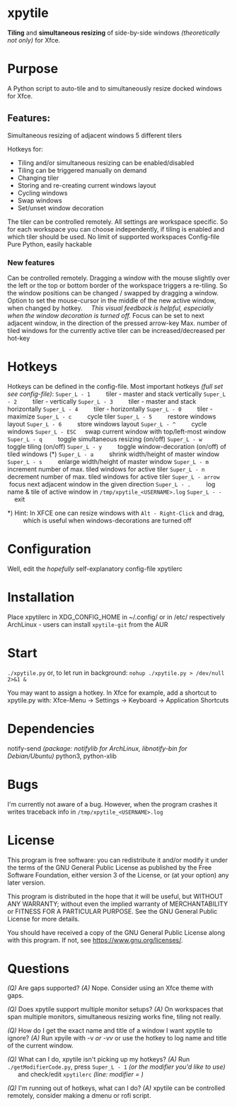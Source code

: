 # xpytile

**Tiling** and **simultaneous resizing** of side-by-side windows _(theoretically not only)_ for Xfce.


# Purpose
A Python script to auto-tile and to simultaneously resize docked windows for Xfce.


## Features:
Simultaneous resizing of adjacent windows
5 different tilers

Hotkeys for:
 - Tiling and/or simultaneous resizing can be enabled/disabled
 - Tiling can be triggered manually on demand
 - Changing tiler
 - Storing and re-creating current windows layout
 - Cycling windows
 - Swap windows
 - Set/unset window decoration

The tiler can be controlled remotely.
All settings are workspace specific.
So for each workspace you can choose independently, if tiling is enabled and which tiler should be used.
No limit of supported workspaces
Config-file
Pure Python, easily hackable

### New features
Can be controlled remotely.
Dragging a window with the mouse slightly over the left or the top or bottom border of the workspace
triggers a re-tiling. So the window positions can be changed / swapped by dragging a window.
Option to set the mouse-cursor in the middle of the new active window, when changed by hotkey.
&nbsp; &nbsp; _This visual feedback is helpful, especially when the window decoration is turned off._
Focus can be set to next adjacent window, in the direction of the pressed arrow-key
Max. number of tiled windows for the currently active tiler can be increased/decreased per hot-key


# Hotkeys
Hotkeys can be defined in the config-file.
Most important hotkeys _(full set see config-file)_:
```Super_L - 1``` &nbsp; &nbsp; &nbsp; &nbsp; tiler - master and stack vertically
```Super_L - 2``` &nbsp; &nbsp; &nbsp; &nbsp; tiler - vertically
```Super_L - 3``` &nbsp; &nbsp; &nbsp; &nbsp; tiler - master and stack horizontally
```Super_L - 4``` &nbsp; &nbsp; &nbsp; &nbsp; tiler - horizontally
```Super_L - 0``` &nbsp; &nbsp; &nbsp; &nbsp; tiler - maximize
```Super_L - c``` &nbsp; &nbsp; &nbsp; &nbsp; cycle tiler
```Super_L - 5``` &nbsp; &nbsp; &nbsp; &nbsp; restore windows layout
```Super_L - 6``` &nbsp; &nbsp; &nbsp; &nbsp; store windows layout
```Super_L - ^``` &nbsp; &nbsp; &nbsp; &nbsp; cycle windows
```Super_L - ESC``` &nbsp; &nbsp; swap current window with top/left-most window
```Super_L - q``` &nbsp; &nbsp; &nbsp; &nbsp; toggle simultaneous resizing (on/off)
```Super_L - w``` &nbsp; &nbsp; &nbsp; &nbsp; toggle tiling (on/off)
```Super_L - y``` &nbsp; &nbsp; &nbsp; &nbsp; toggle window-decoration (on/off) of tiled windows (*)
```Super_L - a``` &nbsp; &nbsp; &nbsp; &nbsp; shrink width/height of master window
```Super_L - s``` &nbsp; &nbsp; &nbsp; &nbsp; enlarge width/height of master window
```Super_L - m``` &nbsp; &nbsp; &nbsp; &nbsp; increment number of max. tiled windows for active tiler
```Super_L - n``` &nbsp; &nbsp; &nbsp; &nbsp; decrement number of max. tiled windows for active tiler
```Super_L - arrow``` &nbsp;focus next adjacent window in the given direction
```Super_L - .``` &nbsp; &nbsp; &nbsp; &nbsp; log name & tile of active window in ```/tmp/xpytile_<USERNAME>.log```
```Super_L - -``` &nbsp; &nbsp; &nbsp; &nbsp; exit

*) Hint: In XFCE one can resize windows with ```Alt - Right-Click``` and drag,
&nbsp;&nbsp;&nbsp;&nbsp;&nbsp;&nbsp;&nbsp;&nbsp;&nbsp;which is useful when windows-decorations are turned off


# Configuration
Well, edit the _hopefully_ self-explanatory config-file xpytilerc


# Installation
Place xpytilerc in XDG_CONFIG_HOME in ~/.config/ or in /etc/ respectively
ArchLinux - users can install ```xpytile-git``` from the AUR


# Start
```./xpytile.py```
or, to let run in background:  ```nohup ./xpytile.py > /dev/null 2>&1 &```

You may want to assign a hotkey.
In Xfce for example, add a shortcut to xpytile.py with:
Xfce-Menu -> Settings -> Keyboard -> Application Shortcuts


# Dependencies
notify-send _(package: notifylib for ArchLinux, libnotify-bin for Debian/Ubuntu)_
python3, python-xlib

# Bugs
I'm currently not aware of a bug.
However, when the program crashes it writes traceback info in ```/tmp/xpytile_<USERNAME>.log```

# License
This program is free software: you can redistribute it and/or modify
it under the terms of the GNU General Public License as published by
the Free Software Foundation, either version 3 of the License, or
(at your option) any later version.

This program is distributed in the hope that it will be useful,
but WITHOUT ANY WARRANTY; without even the implied warranty of
MERCHANTABILITY or FITNESS FOR A PARTICULAR PURPOSE. See the
GNU General Public License for more details.

You should have received a copy of the GNU General Public License
along with this program.  If not, see <https://www.gnu.org/licenses/>.

# Questions
*(Q)* Are gaps supported?
*(A)* Nope. Consider using an Xfce theme with gaps.

*(Q)* Does xpytile support multiple monitor setups?
*(A)* On workspaces that span multiple monitors, simultaneous resizing works fine, tiling not really.

*(Q)* How do I get the exact name and title of a window I want xpytile to ignore?
*(A)* Run xpyile with -v _or -vv_  or use the hotkey to log name and title of the current window.

*(Q)* What can I do, xpytile isn't picking up my hotkeys?
*(A)* Run ```./getModifierCode.py```, press ```Super_L - 1``` _(or the modifier you'd like to use)_
&nbsp;&nbsp;&nbsp;&nbsp;&nbsp;&nbsp;and check/edit ```xpytilerc``` _(line: modifier = )_

*(Q)* I'm running out of hotkeys, what can I do?
*(A)* xpytile can be controlled remotely, consider making a dmenu or rofi script.
